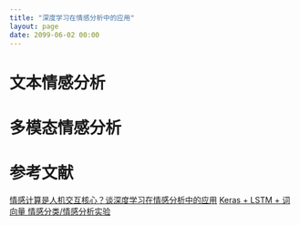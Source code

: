 ```yaml
---
title: "深度学习在情感分析中的应用"
layout: page
date: 2099-06-02 00:00
---
```


# 文本情感分析


# 多模态情感分析



# 参考文献
[情感计算是人机交互核心？谈深度学习在情感分析中的应用](https://www.jiqizhixin.com/articles/61038647-df04-4d55-80ca-f3b911088756)
[Keras + LSTM + 词向量 情感分类/情感分析实验](http://blog.csdn.net/churximi/article/details/61210129)


